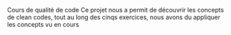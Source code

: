 Cours de qualité de code
Ce projet nous a permit de découvrir les concepts de clean codes, tout au long des cinqs exercices, nous avons du appliquer les concepts vu en cours
